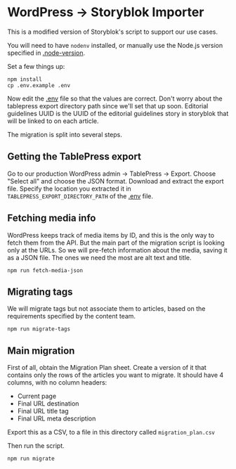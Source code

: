 # WordPress -> Storyblok Importer

This is a modified version of Storyblok's script to support
our use cases.

You will need to have `nodenv` installed, or manually use the
Node.js version specified in [.node-version](.node-version).

Set a few things up:
```
npm install
cp .env.example .env
```

Now edit the [.env](.env) file so that the values are correct.
Don't worry about the tablepress export directory path since
we'll set that up soon.
Editorial guidelines UUID is the UUID of the editorial guidelines
story in storyblok that will be linked to on each article.

The migration is split into several steps.

## Getting the TablePress export

Go to our production WordPress admin -> TablePress -> Export.
Choose "Select all" and choose the JSON format. Download and 
extract the export file. Specify the location you extracted 
it in `TABLEPRESS_EXPORT_DIRECTORY_PATH` of the [.env](.env)
file.

## Fetching media info

WordPress keeps track of media items by ID, and this is the only
way to fetch them from the API. But the main part of the
migration script is looking only at the URLs. So we will 
pre-fetch information about the media, saving it as a JSON
file. The ones we need the 
most are alt text and title.

```
npm run fetch-media-json
```

## Migrating tags

We will migrate tags but not associate them to articles,
based on the requirements specified by the content team.

```
npm run migrate-tags
```

## Main migration

First of all, obtain the Migration Plan sheet.
Create a version of it that contains only the rows
of the articles you want to migrate.
It should have 4 columns, with no column headers:

- Current page
- Final URL destination
- Final URL title tag
- Final URL meta description

Export this as a CSV, to a file in this directory
called `migration_plan.csv`

Then run the script.

```
npm run migrate
```
